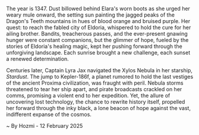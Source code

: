 
The year is 1347.  Dust billowed behind Elara's worn boots as she urged her weary mule onward, the setting sun painting the jagged peaks of the Dragon's Teeth mountains in hues of blood orange and bruised purple.  Her quest: to reach the fabled city of Eldoria, whispered to hold the cure for her ailing brother.  Bandits, treacherous passes, and the ever-present gnawing hunger were constant companions, but the glimmer of hope, fueled by the stories of Eldoria's healing magic, kept her pushing forward through the unforgiving landscape.  Each sunrise brought a new challenge, each sunset a renewed determination.


Centuries later, Captain Lyra Jax navigated the Xylos Nebula in her starship, *Stardust*.  The jump to Kepler-186f, a planet rumored to hold the last vestiges of the ancient Proxima civilization, was fraught with peril.  Nebula storms threatened to tear her ship apart, and pirate broadcasts crackled on her comms, promising a violent end to her expedition. Yet, the allure of uncovering lost technology, the chance to rewrite history itself, propelled her forward through the inky black, a lone beacon of hope against the vast, indifferent expanse of the cosmos.

~ By Hozmi - 12 February 2025
